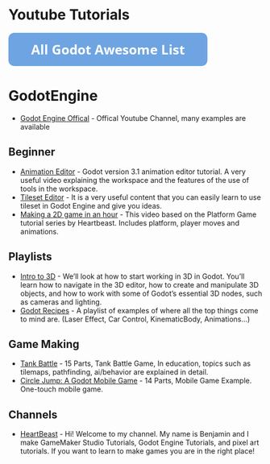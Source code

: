 # Youtube Tutorials

[![Godot Awesome List](icons/button.png)](https://github.com/hto/awesome-godot)

# GodotEngine
- [Godot Engine Offical](https://www.youtube.com/c/GodotEngineOfficial) - Offical Youtube Channel, many examples are available

## Beginner
- [Animation Editor](https://www.youtube.com/watch?v=18Em80Bfjp4) - Godot version 3.1 animation editor tutorial. A very useful video explaining the workspace and the features of the use of tools in the workspace.
- [Tileset Editor](https://www.youtube.com/watch?v=V9OoaOlXc_4) - It is a very useful content that you can easily learn to use tileset in Godot Engine and give you ideas.
- [Making a 2D game in an hour](https://www.youtube.com/watch?v=xQIaRSXh4ic) - This video based on the Platform Game tutorial series by Heartbeast. Includes platform, player moves and animations.

## Playlists
- [Intro to 3D](https://www.youtube.com/watch?v=SQ7soQ-N-eQ&list=PLsk-HSGFjnaFwmOFrfD4gQQqvgvEUielY) - We’ll look at how to start working in 3D in Godot. You’ll learn how to navigate in the 3D editor, how to create and manipulate 3D objects, and how to work with some of Godot’s essential 3D nodes, such as cameras and lighting.
- [Godot Recipes](https://www.youtube.com/watch?v=ajk4RcR0R4g&list=PLsk-HSGFjnaFOLHUcZFHD988Wg39rkopw) - A playlist of examples of where all the top things come to mind are. (Laser Effect, Car Control, KinematicBody, Animations...)

## Game Making
- [Tank Battle](https://www.youtube.com/watch?v=sQ1FpD0DYF8&list=PLsk-HSGFjnaFC8kEv6MaLXnnDcevGpSWf) - 15 Parts, Tank Battle Game, In education, topics such as tilemaps, pathfinding, ai/behavior are explained in detail.
- [Circle Jump: A Godot Mobile Game](https://www.youtube.com/watch?v=wU6otgwaNQg&list=PLsk-HSGFjnaHH6JyhJI2w8JI76v1F6B-X) - 14 Parts, Mobile Game Example. One-touch mobile game.

## Channels
- [HeartBeast](https://www.youtube.com/user/uheartbeast) - Hi! Welcome to my channel. My name is Benjamin and I make GameMaker Studio Tutorials, Godot Engine Tutorials, and pixel art tutorials. If you want to learn to make games you are in the right place!